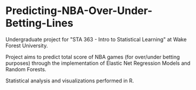 # Predicting-NBA-Over-Under-Betting-Lines
Undergraduate project for "STA 363 - Intro to Statistical Learning" at Wake Forest University. 


Project aims to predict total score of NBA games (for over/under betting purposes) through the implementation of Elastic Net Regression Models and Random Forests.

Statistical analysis and visualizations performed in R.
